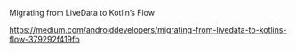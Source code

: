 Migrating from LiveData to Kotlin’s Flow

https://medium.com/androiddevelopers/migrating-from-livedata-to-kotlins-flow-379292f419fb